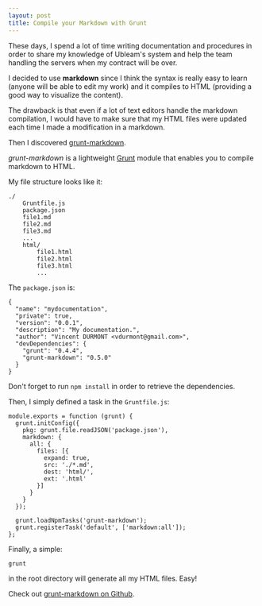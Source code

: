 ```yaml
---
layout: post
title: Compile your Markdown with Grunt
---
```


These days, I spend a lot of time writing documentation and procedures in order to share my knowledge of Ubleam's system and help the team handling the servers when my contract will be over.

I decided to use **markdown** since I think the syntax is really easy to learn (anyone will be able to edit my work) and it compiles to HTML (providing a good way to visualize the content).

The drawback is that even if a lot of text editors handle the markdown compilation, I would have to make sure that my HTML files were updated each time I made a modification in a markdown.

Then I discovered [grunt-markdown](https://github.com/treasonx/grunt-markdown).

<!--more-->

*grunt-markdown*  is a lightweight [Grunt](http://gruntjs.com/) module that enables you to compile markdown to HTML.

My file structure looks like it:

    ./
        Gruntfile.js
        package.json
        file1.md
        file2.md
        file3.md
        ...
        html/
            file1.html
            file2.html
            file3.html
            ...

The `package.json` is:

    {
      "name": "mydocumentation",
      "private": true,
      "version": "0.0.1",
      "description": "My documentation.",
      "author": "Vincent DURMONT <vdurmont@gmail.com>",
      "devDependencies": {
        "grunt": "0.4.4",
        "grunt-markdown": "0.5.0"
      }
    }

Don't forget to run `npm install` in order to retrieve the dependencies.

Then, I simply defined a task in the `Gruntfile.js`:

    module.exports = function (grunt) {
      grunt.initConfig({
        pkg: grunt.file.readJSON('package.json'),
        markdown: {
          all: {
            files: [{
              expand: true,
              src: './*.md',
              dest: 'html/',
              ext: '.html'
            }]
          }
        }
      });

      grunt.loadNpmTasks('grunt-markdown');
      grunt.registerTask('default', ['markdown:all']);
    };

Finally, a simple:

    grunt

in the root directory will generate all my HTML files. Easy!

Check out [grunt-markdown on Github](https://github.com/treasonx/grunt-markdown).
